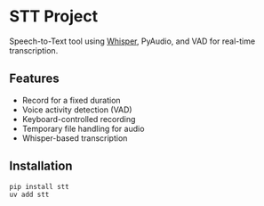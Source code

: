 # STT Project

Speech-to-Text tool using [Whisper](https://github.com/openai/whisper), PyAudio, and VAD for real-time transcription.

## Features
- Record for a fixed duration
- Voice activity detection (VAD)
- Keyboard-controlled recording
- Temporary file handling for audio
- Whisper-based transcription

## Installation
```bash
pip install stt
uv add stt
